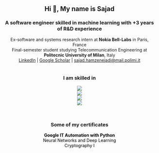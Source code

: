 <!-- Intro -->
<div align="center">
  <h2>Hi 👋, My name is <b>Sajad</b></h2>
  <h3>A software engineer skilled in machine learning with +3 years of R&D experience</h3>
  <div>Ex-software and systems research intern at <strong>Nokia Bell-Labs</strong> in Paris, France</div>
  <div>Final-semester student studying Telecommunication Engineering at <strong>Politecnic University of Milan</strong>, Italy</div>
  <div>
    <a href="https://www.linkedin.com/in/sajadh76/">LinkedIn</a> | 
    <a href="https://scholar.google.com/citations?user=KvSyQNEAAAAJ&hl=en">Google Scholar</a> | 
    <a href="mailto:sajad.hamzenejadi@mail.polimi.it">sajad.hamzenejadi@mail.polimi.it</a>
  </div>
</div>
<br>
<!-- Skill Icons -->
<h3 align="center"> I am skilled in </h3>
<p align="center">
  <a href="https://go-skill-icons.vercel.app">  
    <img src="https://go-skill-icons.vercel.app/api/icons?i=git,py,cpp,docker&theme=light" /><br>
    <img src="https://go-skill-icons.vercel.app/api/icons?i=aws,ansible,nix,linux&theme=light" /><br>
    <img src="https://go-skill-icons.vercel.app/api/icons?i=bash,tensorflow,pytorch,sklearn&theme=light" /><br>
    <img src="https://go-skill-icons.vercel.app/api/icons?i=pandas,numpy,scipy,matplotlib&theme=light" /><br>
  </a>
</p>
<br>

<!-- Certificates -->
<h3 align="center"> Some of my certificates </h3>
<p align="center">
    <a href="https://coursera.org/share/ac420561d38e9ebc8bbbd53f321282f8" style="color:black; text-decoration:none; font-weight:bold;">Google IT Automation with Python</a><br>
    <a href="https://coursera.org/share/3239c6a928080da767eeeca3a10fac93" style="color:black; text-decoration:none;">Neural Networks and Deep Learning</a><br>
    <a href="https://coursera.org/share/368cc3df8047791e0c2b27162d8702b4" style="color:black; text-decoration:none;">Cryptography I</a>
</div>
